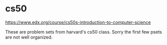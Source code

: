 # cs50

https://www.edx.org/course/cs50s-introduction-to-computer-science

These are problem sets from harvard's cs50 class.
Sorry the first few psets are not well organized.
